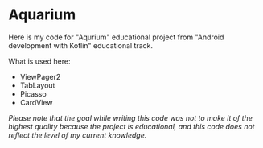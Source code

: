 # Aquarium
Here is my code for "Aqurium" educational project from "Android development with Kotlin" educational track.

What is used here:
- ViewPager2
- TabLayout
- Picasso
- CardView

*Please note that the goal while writing this code was not to make it of the highest quality because the project is educational, and this code does not reflect the level of my current knowledge.*
